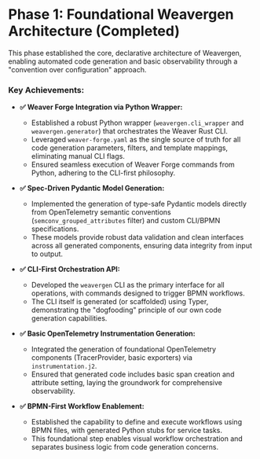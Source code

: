 # Phase 1: Foundational Weavergen Architecture (Completed)

This phase established the core, declarative architecture of Weavergen, enabling automated code generation and basic observability through a "convention over configuration" approach.

### Key Achievements:

-   **✅ Weaver Forge Integration via Python Wrapper:**
    -   Established a robust Python wrapper (`weavergen.cli_wrapper` and `weavergen.generator`) that orchestrates the Weaver Rust CLI.
    -   Leveraged `weaver-forge.yaml` as the single source of truth for all code generation parameters, filters, and template mappings, eliminating manual CLI flags.
    -   Ensured seamless execution of Weaver Forge commands from Python, adhering to the CLI-first philosophy.

-   **✅ Spec-Driven Pydantic Model Generation:**
    -   Implemented the generation of type-safe Pydantic models directly from OpenTelemetry semantic conventions (`semconv_grouped_attributes` filter) and custom CLI/BPMN specifications.
    -   These models provide robust data validation and clean interfaces across all generated components, ensuring data integrity from input to output.

-   **✅ CLI-First Orchestration API:**
    -   Developed the `weavergen` CLI as the primary interface for all operations, with commands designed to trigger BPMN workflows.
    -   The CLI itself is generated (or scaffolded) using Typer, demonstrating the "dogfooding" principle of our own code generation capabilities.

-   **✅ Basic OpenTelemetry Instrumentation Generation:**
    -   Integrated the generation of foundational OpenTelemetry components (TracerProvider, basic exporters) via `instrumentation.j2`.
    -   Ensured that generated code includes basic span creation and attribute setting, laying the groundwork for comprehensive observability.

-   **✅ BPMN-First Workflow Enablement:**
    -   Established the capability to define and execute workflows using BPMN files, with generated Python stubs for service tasks.
    -   This foundational step enables visual workflow orchestration and separates business logic from code generation concerns.
